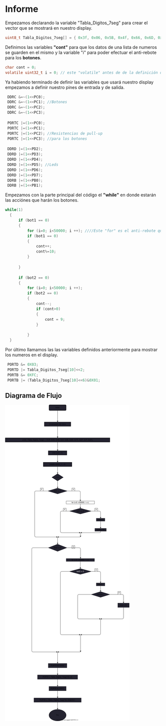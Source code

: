 <head>
    <link rel="stylesheet" href="style.css">
</head>
<body>
    <h1 id="Titulo1">
        Informe
    </h1>

<p class="Parrafos">
    Empezamos declarando la variable "Tabla_Digitos_7seg" para crear el vector que se mostrará en nuestro display.    
</p>

<div class="refs">

```C
uint8_t Tabla_Digitos_7seg[] = { 0x3f, 0x06, 0x5B, 0x4f, 0x66, 0x6D, 0x7C, 0x07, 0x7f, 0x67};
```
</div>

<p class="Parrafos">
    Definimos las variables <b class="cont">"cont"</b> para que los datos de una lista de numeros se guarden en el mismo y la variable "i" para poder efectuar el anti-rebote para los <b class="bot">botones</b>.
</p>

<div class="refs">

```C
char cont = 0;
volatile uint32_t i = 0; // este "volatile" antes de de la definición de la variable le indica que al arduino ejecute este proceso en la memoria ram del mismo
``` 

</div>

<p class="Parrafos">
    Ya habiendo terminado de definir las variables que usará nuestro display empezamos a definir nuestro pines de entrada y de salida.
</p>

<div class="refs">

```C
 DDRC &=~(1<<PC0); 
 DDRC &=~(1<<PC1); //Botones
 DDRC &=~(1<<PC2);
 DDRC &=~(1<<PC3);

 PORTC |=(1<<PC0);
 PORTC |=(1<<PC1);
 PORTC |=(1<<PC2); //Resistencias de pull-up
 PORTC |=(1<<PC3); //para los botones
 
 DDRD |=(1<<PD2);
 DDRD |=(1<<PD3); 
 DDRD |=(1<<PD4); 
 DDRD |=(1<<PD5); //Leds
 DDRD |=(1<<PD6);
 DDRD |=(1<<PD7);
 DDRB |=(1<<PB0);
 DDRB |=(1<<PB1);
```

</div>

<p class="Parrafos">
    Empezamos con la parte principal del código el <b id="while">"while"</b> en donde estarán las acciónes que harán los botones.
</p>

<div class="refs">

```C
while(1)
  {
	  if (bot1 == 0)
	  {
		  for (i=0; i<50000; i ++); ////Este "for" es el anti-rebote que se mencionó con anterioridad.
		  if (bot1 == 0)
		  {
			  cont++;
			  cont%=10;
		  }
		  		  
	  }
	  
	  if (bot2 == 0)
	  {
		  for (i=0; i<50000; i ++); 
		  if (bot2 == 0)
		  {
			  cont--;
			  if (cont>0)
			  {
				  cont = 9;
			  }
			  
		  }  
  }
```

</div>

<p class="Parrafos">
    Por último llamamos las las variables definidos anteriormente para mostrar los numeros en el display.
</p>

<div class="refs">

```C
 PORTD &= 0X03;
 PORTD |= Tabla_Digitos_7seg[10]<<2;
 PORTB &= 0XFC;
 PORTB |= (Tabla_Digitos_7seg[10]<<6)&0X01;
```

</div>

<h2 id="Titulo2">
Diagrama de Flujo
</h2>


<div id="img">
    <img src="diagrama.svg" alt="Diagrama de flujo">
</div>

</body>
</html>